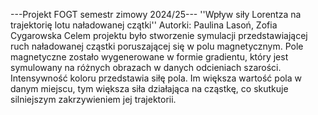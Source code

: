 ---Projekt FOGT semestr zimowy 2024/25---
''Wpływ siły Lorentza na trajektorię lotu naładowanej czątki''
Autorki: Paulina Lasoń, Zofia Cygarowska
Celem projektu było stworzenie symulacji przedstawiającej ruch naładowanej cząstki poruszającej się w polu magnetycznym. 
Pole magnetyczne zostało wygenerowane w formie gradientu, który jest symulowany na różnych obrazach w danych odcieniach szarości.
Intensywność koloru przedstawia siłę pola. Im większa wartość pola w danym miejscu, tym większa siła działająca na cząstkę, co skutkuje silniejszym zakrzywieniem jej trajektorii.

